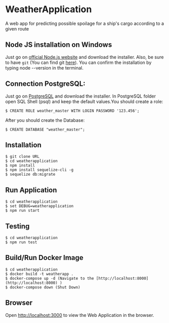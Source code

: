 # WeatherApplication

A web app for predicting possible spoilage for a ship's cargo according to a given route

## Node JS installation on Windows

Just go on [official Node.js website](https://nodejs.org/) and download the installer.
Also, be sure to have `git` (You can find git [here](https://git-scm.com/)).
You can confirm the installation by typing node --version in the terminal.

## Connection PostgreSQL:
   Just go on [PostgreSQL](https://www.enterprisedb.com/downloads/postgres-postgresql-downloads) and download the installer.
   In PostgreSQL folder open SQL Shell (psql) and keep the default values.You should create a role:
   ```
   $ CREATE ROLE weather_master WITH LOGIN PASSWORD '123.456';
   ```
   After you should create the Database:
   ```
   $ CREATE DATABASE "weather_master";
   ```
## Installation
    $ git clone URL
    $ cd weatherapplication
    $ npm install
    $ npm install sequelize-cli -g
    $ sequelize db:migrate 
## Run Application
    $ cd weatherapplication
    $ set DEBUG=weatherapplication
    $ npm run start
## Testing
    $ cd weatherapplication
    $ npm run test
## Build/Run Docker Image
    $ cd weatherapplication
    $ docker build -t weatherapp .
    $ docker-compose up -d (Navigate to the [http://localhost:8000](http://localhost:8000) )
    $ docker-compose down (Shut Down)
## Browser  

Open [http://localhost:3000](http://localhost:3000) to view the Web Application in the browser.

